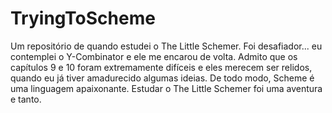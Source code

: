 # TryingToScheme
Um repositório de quando estudei o The Little Schemer.
Foi desafiador... eu contemplei o Y-Combinator e ele me encarou de volta.
Admito que os capítulos 9 e 10 foram extremamente difíceis e eles merecem ser relidos, quando eu já tiver amadurecido algumas ideias.
De todo modo, Scheme é uma linguagem apaixonante. Estudar o The Little Schemer foi uma aventura e tanto.
